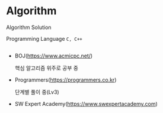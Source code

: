 # Algorithm

Algorithm Solution

Programming Language `C, C++`

## 
- BOJ(https://www.acmicpc.net/)

  핵심 알고리즘 위주로 공부 중
  
- Programmers(https://programmers.co.kr)

  단계별 풀이 중(Lv3)

- SW Expert Academy(https://www.swexpertacademy.com)
